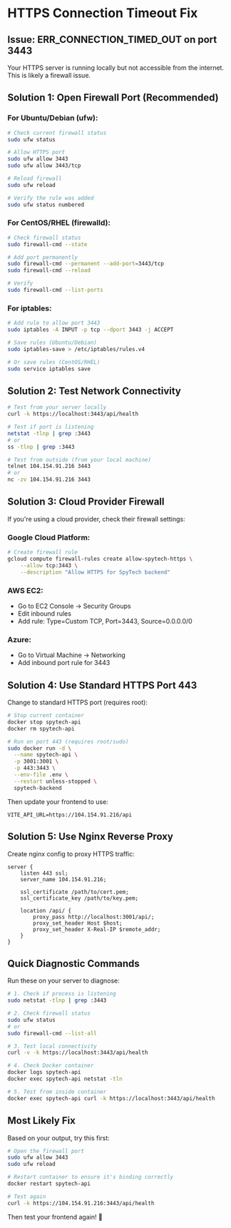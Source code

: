 # HTTPS Connection Timeout Fix

## Issue: ERR_CONNECTION_TIMED_OUT on port 3443

Your HTTPS server is running locally but not accessible from the internet. This is likely a firewall issue.

## Solution 1: Open Firewall Port (Recommended)

### For Ubuntu/Debian (ufw):
```bash
# Check current firewall status
sudo ufw status

# Allow HTTPS port
sudo ufw allow 3443
sudo ufw allow 3443/tcp

# Reload firewall
sudo ufw reload

# Verify the rule was added
sudo ufw status numbered
```

### For CentOS/RHEL (firewalld):
```bash
# Check firewall status
sudo firewall-cmd --state

# Add port permanently
sudo firewall-cmd --permanent --add-port=3443/tcp
sudo firewall-cmd --reload

# Verify
sudo firewall-cmd --list-ports
```

### For iptables:
```bash
# Add rule to allow port 3443
sudo iptables -A INPUT -p tcp --dport 3443 -j ACCEPT

# Save rules (Ubuntu/Debian)
sudo iptables-save > /etc/iptables/rules.v4

# Or save rules (CentOS/RHEL)
sudo service iptables save
```

## Solution 2: Test Network Connectivity

```bash
# Test from your server locally
curl -k https://localhost:3443/api/health

# Test if port is listening
netstat -tlnp | grep :3443
# or
ss -tlnp | grep :3443

# Test from outside (from your local machine)
telnet 104.154.91.216 3443
# or
nc -zv 104.154.91.216 3443
```

## Solution 3: Cloud Provider Firewall

If you're using a cloud provider, check their firewall settings:

### Google Cloud Platform:
```bash
# Create firewall rule
gcloud compute firewall-rules create allow-spytech-https \
    --allow tcp:3443 \
    --description "Allow HTTPS for SpyTech backend"
```

### AWS EC2:
- Go to EC2 Console → Security Groups
- Edit inbound rules
- Add rule: Type=Custom TCP, Port=3443, Source=0.0.0.0/0

### Azure:
- Go to Virtual Machine → Networking
- Add inbound port rule for 3443

## Solution 4: Use Standard HTTPS Port 443

Change to standard HTTPS port (requires root):

```bash
# Stop current container
docker stop spytech-api
docker rm spytech-api

# Run on port 443 (requires root/sudo)
sudo docker run -d \
  --name spytech-api \
  -p 3001:3001 \
  -p 443:3443 \
  --env-file .env \
  --restart unless-stopped \
  spytech-backend
```

Then update your frontend to use:
```
VITE_API_URL=https://104.154.91.216/api
```

## Solution 5: Use Nginx Reverse Proxy

Create nginx config to proxy HTTPS traffic:

```nginx
server {
    listen 443 ssl;
    server_name 104.154.91.216;
    
    ssl_certificate /path/to/cert.pem;
    ssl_certificate_key /path/to/key.pem;
    
    location /api/ {
        proxy_pass http://localhost:3001/api/;
        proxy_set_header Host $host;
        proxy_set_header X-Real-IP $remote_addr;
    }
}
```

## Quick Diagnostic Commands

Run these on your server to diagnose:

```bash
# 1. Check if process is listening
sudo netstat -tlnp | grep :3443

# 2. Check firewall status
sudo ufw status
# or
sudo firewall-cmd --list-all

# 3. Test local connectivity
curl -v -k https://localhost:3443/api/health

# 4. Check Docker container
docker logs spytech-api
docker exec spytech-api netstat -tln

# 5. Test from inside container
docker exec spytech-api curl -k https://localhost:3443/api/health
```

## Most Likely Fix

Based on your output, try this first:

```bash
# Open the firewall port
sudo ufw allow 3443
sudo ufw reload

# Restart container to ensure it's binding correctly
docker restart spytech-api

# Test again
curl -k https://104.154.91.216:3443/api/health
```

Then test your frontend again! 🚀
